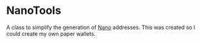 # NanoTools

A class to simplify the generation of [Nano](https://github.com/nanocurrency/raiblocks)
addresses. This was created so I could create my own paper wallets.
